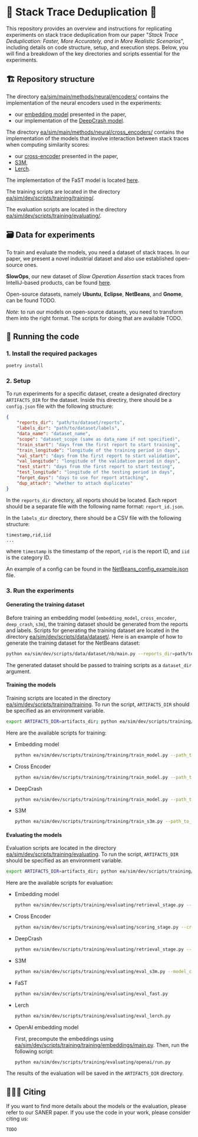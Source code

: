 # 🐑 Stack Trace Deduplication 🐑

This repository provides an overview and instructions for replicating experiments on stack trace deduplication from our paper "_Stack Trace Deduplication: Faster, More Accurately, and in More Realistic Scenarios_", including details on code structure, setup, and execution steps. Below, you will find a breakdown of the key directories and scripts essential for the experiments.

## 🏗️ Repository structure

The directory [ea/sim/main/methods/neural/encoders/](ea/sim/main/methods/neural/encoders/) contains the implementation of the neural encoders used in the experiments:
- our [embedding model](ea/sim/main/methods/neural/encoders/texts/rnn.py) presented in the paper,
- our implementation of the [DeepCrash model](ea/sim/main/methods/neural/encoders/tokens/skip_gram_BOW.py).

The directory [ea/sim/main/methods/neural/cross_encoders/](ea/sim/main/methods/neural/cross_encoders/) contains the implementation of the models that involve interaction between stack traces when computing similarity scores:
- our [cross-encoder](ea/sim/main/methods/neural/cross_encoders/rnn.py) presented in the paper,
- [S3M](ea/sim/main/methods/neural/cross_encoders/s3m.py),
- [Lerch](ea/sim/main/methods/neural/cross_encoders/lerch.py).

The implementation of the FaST model is located [here](ea/sim/main/methods/classic/fast.py).

The training scripts are located in the directory [ea/sim/dev/scripts/training/training/](ea/sim/dev/scripts/training/training/).

The evaluation scripts are located in the directory [ea/sim/dev/scripts/training/evaluating/](ea/sim/dev/scripts/training/evaluating/).

## 🗃️ Data for experiments

To train and evaluate the models, you need a dataset of stack traces. In our paper, we present a novel industrial dataset
and also use established open-source ones.

**SlowOps**, our new dataset of _Slow Operation Assertion_ stack traces from IntelliJ-based products, can be found [here](https://doi.org/10.5281/zenodo.14364857).

Open-source datasets, namely **Ubuntu**, **Eclipse**, **NetBeans**, and **Gnome**, can be found TODO.

_Note_: to run our models on open-source datasets, you need to transform them into the right format. The scripts for doing that are available TODO.

## 🏃 Running the code

### 1. Install the required packages
```bash
poetry install
``` 

### 2. Setup

To run experiments for a specific dataset, create a designated directory `ARTIFACTS_DIR` for the dataset.
Inside this directiry, there should be a `config.json` file with the following structure:
```json
{
    "reports_dir": "path/to/dataset/reports",
    "labels_dir": "path/to/dataset/labels",
    "data_name": "dataset_name",
    "scope": "dataset_scope (same as data_name if not specified)",
    "train_start": "days from the first report to start training",
    "train_longitude": "longitude of the training period in days",
    "val_start": "days from the first report to start validation",
    "val_longitude": "longitude of the validation period in days",
    "test_start": "days from the first report to start testing",
    "test_longitude": "longitude of the testing period in days",
    "forget_days": "days to use for report attaching",
    "dup_attach": "whether to attach duplicates"
}
```

In the `reports_dir` directory, all reports should be located. Each report should be a separate file with the following
name format: `report_id.json`.

In the `labels_dir` directory, there should be a CSV file with the following structure:
```
timestamp,rid,iid
...
```
where `timestamp` is the timestamp of the report, `rid` is the report ID, and `iid` is the category ID.

An  example of a config can be found in the [NetBeans_config_example.json](NetBeans_config_example.json) file.

### 3. Run the experiments

#### Generating the training dataset

Before training an embedding model (`embedding_model`, `cross_encoder`, `deep_crash`, `s3m`), the training dataset should be generated from the reports and labels. Scripts for generating the training dataset are located in the directory  [ea/sim/dev/scripts/data/dataset/](ea/sim/dev/scripts/data/dataset/). Here is an example of how to generate the training dataset for the NetBeans dataset:

```bash
python ea/sim/dev/scripts/data/dataset/nb/main.py --reports_dir=path/to/dataset/NetBeans/ --state_path=path/to/dataset/NetBeans/state.csv --save_dir=path/to/save/netbeans/
```

The generated dataset should be passed to training scripts as a `dataset_dir` argument.

#### Training the models

Training scripts are located in the directory [ea/sim/dev/scripts/training/training](ea/sim/dev/scripts/training/training).
To run the script, `ARTIFACTS_DIR` should be specified as an environment variable.

```bash
export ARTIFACTS_DIR=artifacts_dir; python ea/sim/dev/scripts/training/training/<script_name>.py  
```

Here are the available scripts for training:
- Embedding model
    ```bash
    python ea/sim/dev/scripts/training/training/train_model.py --path_to_save='path/to/save/model/embedding_model.pth'
    ```
- Cross Encoder
    ```bash
    python ea/sim/dev/scripts/training/training/train_model.py --path_to_save='path/to/save/model/cross_encoder.pth'
    ```

- DeepCrash
    ```bash
    python ea/sim/dev/scripts/training/training/train_model.py --path_to_save='path/to/save/model/deep_crash.pth'
    ```

- S3M
    ```bash
    python ea/sim/dev/scripts/training/training/train_s3m.py --path_to_save='path/to/save/model/s3m.pth'
    ```

#### Evaluating the models

Evaluation scripts are located in the directory [ea/sim/dev/scripts/training/evaluating](ea/sim/dev/scripts/training/evaluating).
To run the script, `ARTIFACTS_DIR` should be specified as an environment variable.

```bash
export ARTIFACTS_DIR=artifacts_dir; python ea/sim/dev/scripts/training/evaluating/<script_name>.py  
```

Here are the available scripts for evaluation:
- Embedding model
    ```bash
    python ea/sim/dev/scripts/training/evaluating/retrieval_stage.py --model_ckpt_path='path/to/model/embedding_model.pth'
    ```

- Cross Encoder
    ```bash
    python ea/sim/dev/scripts/training/evaluating/scoring_stage.py --cross_encoder_path='path/to/model/cross_encoder.pth'
    ```

- DeepCrash
    ```bash
    python ea/sim/dev/scripts/training/evaluating/retrieval_stage.py --model_ckpt_path='path/to/model/deep_crash.pth'
    ```

- S3M
    ```bash
    python ea/sim/dev/scripts/training/evaluating/eval_s3m.py --model_ckpt_path='path/to/model/s3m.pth'
    ```

- FaST
    ```bash
    python ea/sim/dev/scripts/training/evaluating/eval_fast.py 
    ```

- Lerch
    ```bash
    python ea/sim/dev/scripts/training/evaluating/eval_lerch.py 
    ```

- OpenAI embedding model

  First, precompute the embeddings using [ea/sim/dev/scripts/training/training/embeddings/main.py](ea/sim/dev/scripts/training/training/embeddings/main.py).
  Then, run the following script:
    ```bash
    python ea/sim/dev/scripts/training/evaluating/openai/run.py 
    ```

The results of the evaluation will be saved in the `ARTIFACTS_DIR` directory.

## 👩🏻‍🔬 Citing

If you want to find more details about the models or the evaluation, please refer to our SANER paper. If you use the code in your work, please consider citing us:

```angular2html
TODO
```
